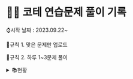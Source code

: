 # 👩‍💻 코테 연습문제 풀이 기록

⌚시작 날짜 : 2023.09.22~

📌규칙 1. 맞은 문제만 업로드

📌규칙 2. 하루 1~3문제 풀이

<details>

<summary> 📚현황</summary>

| 날짜 | 레벨 |       문제간단설명        |     | 날짜   | 레벨 | 문제간단설명           |
| :--: | :--: | :-----------------------: | --- | ------ | ---- | ---------------------- |
| 0922 |  1   | 나머지가 1이 되는 수 찾기 |     | 1003   | 1    | 가운데숫자가져오기     |
| 0922 |  1   |        콜라츠 추측        |     | 1003   | 1    | k번째수                |
| 0923 |  2   |     나머지 값 구하기      |     | 1004   | 1    | 추억점수               |
| 0923 |  2   |       최솟값 만들기       |     | 1004   | 1    | 크기가작은부분문자열   |
| 0924 |  2   |        올바른 괄호        |     | 1005   | 1    | 콜라 문제              |
| 0924 |  1   |        수박수박수?        |     | 1006   | 1    | 약수의개수와덧셈       |
| 0924 |  1   |           예산            |     | 1006   | 1    | 명예의전당             |
| 0925 |  1   |        평균구하기         |     | 1007   | 1    | 카드뭉치               |
| 0925 |  1   |     정수내림차순배치      |     | 1007   | 1    | 시저암호               |
| 0925 |  1   |        음양더하기         |     | 1008   | 1    | 폰켓몬                 |
| 0926 |  1   |        김서방찾기         |     | 1009   | 1    | 개인정보수집유효기간   |
| 0926 |  1   |      같은숫자는싫어       |     | 1010   | 1    | 모의고사               |
| 0926 |  1   |          삼총사           |     | 1011   | 1    | 성격유형검사           |
| 0927 |  1   |         과일장수          |     | 1011   | 1    | 덧칠하기               |
| 0927 |  1   |      직사각형별찍기       |     | 1012   | 1    | 문자열내p와y의개수     |
| 0928 |  1   |     두개뽑아서더하기      |     | 1013   | 1    | 옹알이(2)              |
| 0928 |  1   |      부족한금액계산       |     | 1014   | 1    | 문자열나누기           |
| 0929 |  1   |      푸드파이트대회       |     | 1015   | 1    | 숫자문자열과영단어     |
| 0929 |  1   |      두정수사이의합       |     | 1016   | 1    | 둘만의암호             |
| 0930 |  1   |      기사단원의 무기      |     | 1017   | 1    | 로또최고순위와최저순위 |
| 0930 |  1   |   문자열내마음대로정렬    |     | 1018   | 1    | 3진법                  |
| 1001 |  1   | 나누어 떨어지는 숫자 배열 |     | 1019   | 1    | 가장가까운같은글자     |
| 1001 |  1   |       최소직사각형        |     | 1020 | 1    | 실패율                 |
| 1002 |  1   |    제일작은수제거하기     |     | 1021  |  1   |크레인인형뽑기              |
| 1002 |  1   |           내적            |     |        |      |                        |

</details>
